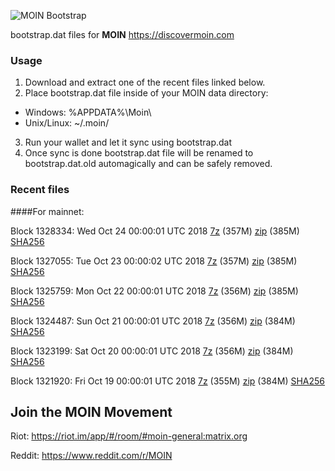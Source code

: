 ![MOIN Bootstrap](https://i.imgur.com/KjM1jMp.jpg)

bootstrap.dat files for **MOIN** https://discovermoin.com

### Usage

1. Download and extract one of the recent files linked below.
2. Place bootstrap.dat file inside of your MOIN data directory:
 - Windows: %APPDATA%\Moin\
 - Unix/Linux: ~/.moin/
3. Run your wallet and let it sync using bootstrap.dat
4. Once sync is done bootstrap.dat file will be renamed to bootstrap.dat.old automagically and can be safely removed.


### Recent files

####For mainnet:

Block 1328334: Wed Oct 24 00:00:01 UTC 2018 [7z](https://transfer.sh/6WN7u/bootstrap.dat.20181024.7z) (357M) [zip](https://transfer.sh/Oqhmh/bootstrap.dat.20181024.zip) (385M) [SHA256](https://transfer.sh/oO0O7/sha256.txt)

Block 1327055: Tue Oct 23 00:00:02 UTC 2018 [7z](https://transfer.sh/VUuTN/bootstrap.dat.20181023.7z) (357M) [zip](https://transfer.sh/15XenY/bootstrap.dat.20181023.zip) (385M) [SHA256](https://transfer.sh/tbkLN/sha256.txt)

Block 1325759: Mon Oct 22 00:00:01 UTC 2018 [7z](https://transfer.sh/piLER/bootstrap.dat.20181022.7z) (356M) [zip](https://transfer.sh/VI2WY/bootstrap.dat.20181022.zip) (385M) [SHA256](https://transfer.sh/D7ldX/sha256.txt)

Block 1324487: Sun Oct 21 00:00:01 UTC 2018 [7z](https://transfer.sh/11xmtL/bootstrap.dat.20181021.7z) (356M) [zip](https://transfer.sh/9dHFH/bootstrap.dat.20181021.zip) (384M) [SHA256](https://transfer.sh/qaUL5/sha256.txt)

Block 1323199: Sat Oct 20 00:00:01 UTC 2018 [7z](https://transfer.sh/qGyPU/bootstrap.dat.20181020.7z) (356M) [zip](https://transfer.sh/zEpTF/bootstrap.dat.20181020.zip) (384M) [SHA256](https://transfer.sh/b9s3I/sha256.txt)

Block 1321920: Fri Oct 19 00:00:01 UTC 2018 [7z](https://transfer.sh/lkDjS/bootstrap.dat.20181019.7z) (355M) [zip](https://transfer.sh/1148cv/bootstrap.dat.20181019.zip) (384M) [SHA256](https://transfer.sh/12Z8zk/sha256.txt)

## Join the MOIN Movement

Riot: https://riot.im/app/#/room/#moin-general:matrix.org

Reddit: https://www.reddit.com/r/MOIN
